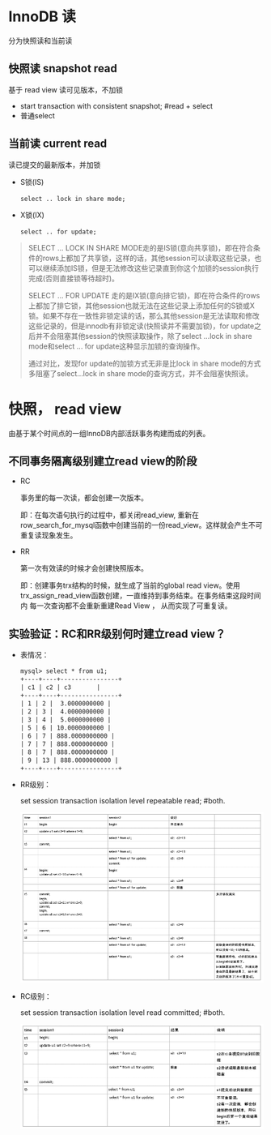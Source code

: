 # InnoDB 读

分为快照读和当前读

 

 

## 快照读 snapshot read

基于 read view 读可见版本，不加锁

- start transaction with   consistent snapshot;  #read +     select
- 普通select

 

## 当前读 current read

读已提交的最新版本，并加锁

- S锁(IS)

  `select .. lock in share mode;`

- X锁(IX)

  `select .. for update;`

> SELECT ... LOCK IN SHARE MODE走的是IS锁(意向共享锁)，即在符合条件的rows上都加了共享锁，这样的话，其他session可以读取这些记录，也可以继续添加IS锁，但是无法修改这些记录直到你这个加锁的session执行完成(否则直接锁等待超时)。
>
>  SELECT ... FOR UPDATE 走的是IX锁(意向排它锁)，即在符合条件的rows上都加了排它锁，其他session也就无法在这些记录上添加任何的S锁或X锁。如果不存在一致性非锁定读的话，那么其他session是无法读取和修改这些记录的，但是innodb有非锁定读(快照读并不需要加锁)，for update之后并不会阻塞其他session的快照读取操作，除了select ...lock in share mode和select ... for update这种显示加锁的查询操作。 
>
>  通过对比，发现for update的加锁方式无非是比lock in share mode的方式多阻塞了select...lock in share mode的查询方式，并不会阻塞快照读。

# 快照， read view

由基于某个时间点的一组InnoDB内部活跃事务构建而成的列表。

 

## 不同事务隔离级别建立read view的阶段

- RC

  事务里的每一次读，都会创建一次版本。

  即：在每次语句执行的过程中，都关闭read_view, 重新在row_search_for_mysql函数中创建当前的一份read_view。这样就会产生不可重复读现象发生。

 

- RR

  第一次有效读的时候才会创建快照版本。

  即：创建事务trx结构的时候，就生成了当前的global read view。使用trx_assign_read_view函数创建，一直维持到事务结束。在事务结束这段时间内 每一次查询都不会重新重建Read View ， 从而实现了可重复读。

 

 

 

## 实验验证：RC和RR级别何时建立read view？

- 表情况：

  ```
  mysql> select * from u1;
  +----+----+----------------+
  | c1 | c2 | c3       |
  +----+----+----------------+
  | 1 | 2 |  3.0000000000 |
  | 2 | 3 |  4.0000000000 |
  | 3 | 4 |  5.0000000000 |
  | 5 | 6 | 10.0000000000 |
  | 6 | 7 | 888.0000000000 |
  | 7 | 7 | 888.0000000000 |
  | 8 | 7 | 888.0000000000 |
  | 9 | 13 | 888.0000000000 |
  +----+----+----------------+
  ```

 

- RR级别：

  set session transaction isolation level repeatable read; #both.
  
  ![ ](.pics/rr.png) 
  
- RC级别：

  set session transaction isolation level read committed; #both.

  ![ ](.pics/rc-1601261178366.png)

